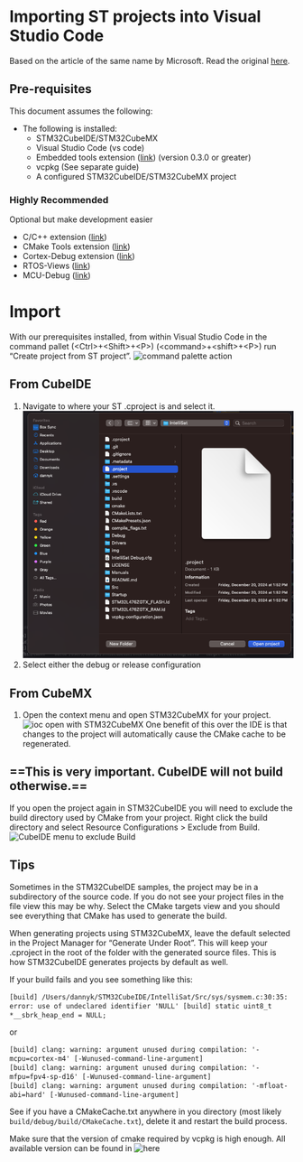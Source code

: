 # Importing ST projects into Visual Studio Code
Based on the article of the same name by Microsoft. Read the original 
[here](https://devblogs.microsoft.com/cppblog/importing-st-projects-into-visual-studio-code/).

## Pre-requisites

This document assumes the following:
- The following is installed:
	- STM32CubeIDE/STM32CubeMX
	- Visual Studio Code (vs code)
	- Embedded tools extension ([link](https://marketplace.visualstudio.com/items?itemName=ms-vscode.vscode-embedded-tools)) (version 0.3.0 or greater)
	- vcpkg (See separate guide)
	- A configured STM32CubeIDE/STM32CubeMX project
### Highly Recommended
Optional but make development easier
- C/C++ extension ([link](https://marketplace.visualstudio.com/items?itemName=ms-vscode.cpptools))
- CMake Tools extension ([link](https://marketplace.visualstudio.com/items?itemName=ms-vscode.cmake-tools))
- Cortex-Debug extension ([link](https://marketplace.visualstudio.com/items?itemName=marus25.cortex-debug))
- RTOS-Views ([link](https://marketplace.visualstudio.com/items?itemName=mcu-debug.rtos-views))
- MCU-Debug ([link](https://marketplace.visualstudio.com/items?itemName=mcu-debug.memory-view))
# Import

With our prerequisites installed, from within Visual Studio Code in the command pallet (\<Ctrl>+\<Shift>+\<P>) (\<command>+\<shift>+\<P>) run “Create project from ST project”.
![command palette action](https://devblogs.microsoft.com/cppblog/wp-content/uploads/sites/9/2022/09/create-st-proj.png)
## From CubeIDE
1. Navigate to where your ST .cproject is and select it.
![Selection from Finder](../../img/import/selection_from_finder.png)
2. Select either the debug or release configuration
## From CubeMX
1. Open the context menu and open STM32CubeMX for your project.
![ioc open with STM32CubeMX](https://devblogs.microsoft.com/cppblog/wp-content/uploads/sites/9/2022/09/stm32.ioc_.vscode.png)
One benefit of this over the IDE is that changes to the project will automatically cause the CMake cache to be regenerated.

==**This is very important. CubeIDE will not build otherwise.**==
-
If you open the project again in STM32CubeIDE you will need to exclude the build directory used by CMake from your project. Right click the build directory and select Resource Configurations > Exclude from Build.
![CubeIDE menu to exclude Build](https://devblogs.microsoft.com/cppblog/wp-content/uploads/sites/9/2022/09/stm32-ide-resourceconfig.png)
## Tips
Sometimes in the STM32CubeIDE samples, the project may be in a subdirectory of the source code. If you do not see your project files in the file view this may be why. Select the CMake targets view and you should see everything that CMake has used to generate the build.

When generating projects using STM32CubeMX, leave the default selected in the Project Manager for “Generate Under Root”. This will keep your .cproject in the root of the folder with the generated source files. This is how STM32CubeIDE generates projects by default as well.

If your build fails and you see something like this:
```
[build] /Users/dannyk/STM32CubeIDE/IntelliSat/Src/sys/sysmem.c:30:35: error: use of undeclared identifier 'NULL' [build] static uint8_t *__sbrk_heap_end = NULL;
```
or
```
[build] clang: warning: argument unused during compilation: '-mcpu=cortex-m4' [-Wunused-command-line-argument]
[build] clang: warning: argument unused during compilation: '-mfpu=fpv4-sp-d16' [-Wunused-command-line-argument]
[build] clang: warning: argument unused during compilation: '-mfloat-abi=hard' [-Wunused-command-line-argument]
```
See if you have a CMakeCache.txt anywhere in you directory (most likely `build/debug/build/CMakeCache.txt`), delete it and restart the build process.

Make sure that the version of cmake required by vcpkg is high enough. All available version can be found in ![here](https://github.com/microsoft/vcpkg-ce-catalog/tree/main/tools/kitware)